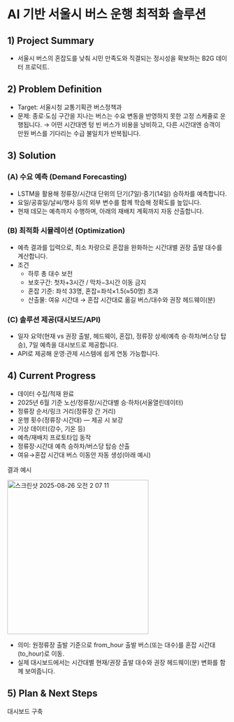 # AI 기반 서울시 버스 운행 최적화 솔루션

## 1) Project Summary
- 서울시 버스의 혼잡도를 낮춰 시민 만족도와 직결되는 정시성을 확보하는 B2G 데이터 프로덕트.

## 2) Problem Definition
- Target: 서울시청 교통기획관 버스정책과
- 문제: 종로·도심 구간을 지나는 버스는 수요 변동을 반영하지 못한 고정 스케줄로 운행됩니다.
→ 어떤 시간대엔 텅 빈 버스가 비용을 낭비하고, 다른 시간대엔 승객이 만원 버스를 기다리는 수급 불일치가 반복됩니다.

## 3) Solution

### (A) 수요 예측 (Demand Forecasting)

- LSTM을 활용해 정류장/시간대 단위의 단기(7일)·중기(14일) 승하차를 예측합니다.
- 요일/공휴일/날씨/행사 등의 외부 변수를 함께 학습해 정확도를 높입니다.
- 현재 데모는 예측까지 수행하며, 아래의 재배치 계획까지 자동 산출합니다.
	
### (B) 최적화 시뮬레이션 (Optimization)

- 예측 결과를 입력으로, 최소 차량으로 혼잡을 완화하는 시간대별 권장 출발 대수를 계산합니다.
- 조건
	- 하루 총 대수 보전
	- 보호구간: 첫차+3시간 / 막차−3시간 이동 금지
	- 혼잡 기준: 좌석 33명, 혼잡=좌석×1.5(≈50명) 초과
	- 산출물: 여유 시간대 → 혼잡 시간대로 옮길 버스/대수와 권장 헤드웨이(분)
	
### (C) 솔루션 제공(대시보드/API)

- 일자 요약(현재 vs 권장 출발, 헤드웨이, 혼잡), 정류장 상세(예측 승·하차/버스당 탑승), 7일 예측을 대시보드로 제공합니다.
- API로 제공해 운영·관제 시스템에 쉽게 연동 가능합니다.


## 4) Current Progress
- 데이터 수집/적재 완료
- 2025년 6월 기준 노선/정류장/시간대별 승·하차(서울열린데이터)
- 정류장 순서/링크 거리(정류장 간 거리)
- 운행 횟수(정류장·시간대) — 제공 시 보강
- 기상 데이터(강수, 기온 등)
- 예측/재배치 프로토타입 동작
- 정류장·시간대 예측 승하차/버스당 탑승 산출
- 여유→혼잡 시간대 버스 이동안 자동 생성(아래 예시)

결과 예시


<img width="323" height="353" alt="스크린샷 2025-08-26 오전 2 07 11" src="https://github.com/user-attachments/assets/de5d8c4a-4d8c-4c0d-9844-d288c9e49628" />

- 의미: 원정류장 출발 기준으로 from_hour 출발 버스(또는 대수)를 혼잡 시간대(to_hour)로 이동.
- 실제 대시보드에서는 시간대별 현재/권장 출발 대수와 권장 헤드웨이(분) 변화를 함께 보여줍니다.


## 5) Plan & Next Steps

대시보드 구축
